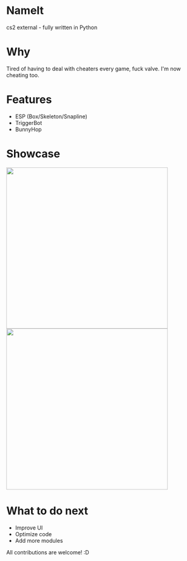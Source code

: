 # NameIt
cs2 external - fully written in Python

# Why
Tired of having to deal with cheaters every game, fuck valve. I'm now cheating too.

# Features
- ESP (Box/Skeleton/Snapline)
- TriggerBot
- BunnyHop

# Showcase
<img src="https://i.imgur.com/yGyQkvo.png" width="425"/> <img src="https://i.imgur.com/QyPZCFy.png" width="425"/> 

# What to do next
- Improve UI
- Optimize code
- Add more modules

All contributions are welcome! :D
